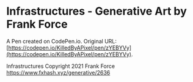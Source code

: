 # Infrastructures - Generative Art by Frank Force

A Pen created on CodePen.io. Original URL: [https://codepen.io/KilledByAPixel/pen/zYEBYVy](https://codepen.io/KilledByAPixel/pen/zYEBYVy).

Infrastructures
Copyright 2021 Frank Force
https://www.fxhash.xyz/generative/2636